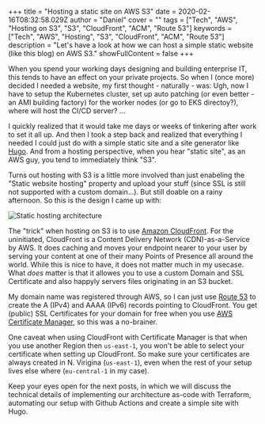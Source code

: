 +++
title = "Hosting a static site on AWS S3"
date = 2020-02-16T08:32:58.029Z
author = "Daniel"
cover = ""
tags = ["Tech", "AWS", "Hosting on S3", "S3", "CloudFront", "ACM", "Route 53"]
keywords = ["Tech", "AWS", "Hosting", "S3", "CloudFront", "ACM", "Route 53"]
description = "Let's have a look at how we can host a simple static website (like this blog) on AWS S3."
showFullContent = false
+++

When you spend your working days designing and building enterprise IT, this tends to have an
effect on your private projects. So when I (once more) decided I needed a website, my first
thought - naturally - was: Ugh, now I have to setup the Kubernetes cluster, set up auto patching
(or even better - an AMI building factory) for the worker nodes (or go to EKS directoy?), where will 
host the CI/CD server? ...

I quickly realized that it would take me days or weeks of tinkering after work to set it all up. And then I took a step
back and realized that everything I needed I could just do with a simple static site and a site generator
like [Hugo](https://gohugo.io/). And from a hosting perspective, when you hear "static site", as an AWS guy,
you tend to immediately think "S3".

Turns out hosting with S3 is a little more involved than just enabeling the "Static website hosting" property and upload
your stuff (since SSL is still not supported with a custom domain...). But still doable on a rainy afternoon. So this
is the design I came up with:

![Static hosting architecture](/img/posts/static-site-hosting/architecture.png)

The "trick" when hosting on S3 is to use [Amazon CloudFront](https://aws.amazon.com/cloudfront/). For the uninitiated, CloudFront is a Content Delivery
Network (CDN)-as-a-Service by AWS. It does caching and moves your endpoint nearer to your user by serving your
content at one of their many Points of Presence all around the world. While this is nice to have, it does not
matter much in my usecase. What *does* matter is that it allowes you to use a custom Domain and SSL Certificate and
also happyly servers files originating in an S3 bucket.

My domain name was registered through AWS, so I can just use [Route 53](https://aws.amazon.com/route53/) to create the A (IPv4) and AAAA (IPv6) records pointing to CloudFront. You get (public) SSL Certificates for your domain for
free when you use [AWS Certificate Manager](https://aws.amazon.com/certificate-manager/), so this was a no-brainer.

One caveat when using CloudFront with Certificate Manager is that when you use another Region then `us-east-1`,
you won't be able to select your certificate when setting up CloudFront. So make sure your certificates
are always created in N. Virigina (`us-east-1`), even when the rest of your setup lives else where (`eu-central-1`
in my case).

Keep your eyes open for the next posts, in which we will discuss the technical details of implementing our
architecture as-code with Terraform, automating our setup with Github Actions and create a simple site with Hugo.
